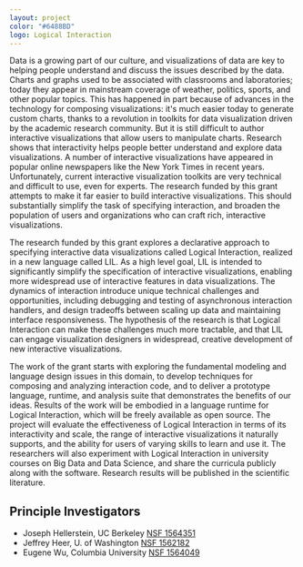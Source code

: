 ```yaml
---
layout: project
color: "#6488BD"
logo: Logical Interaction
---
```


<div class="callout">
</div>


Data is a growing part of our culture, and visualizations of data are key to helping people understand and discuss the issues described by the data. Charts and graphs used to be associated with classrooms and laboratories; today they appear in mainstream coverage of weather, politics, sports, and other popular topics. This has happened in part because of advances in the technology for composing visualizations: it's much easier today to generate custom charts, thanks to a revolution in toolkits for data visualization driven by the academic research community. But it is still difficult to author interactive visualizations that allow users to manipulate charts. Research shows that interactivity helps people better understand and explore data visualizations. A number of interactive visualizations have appeared in popular online newspapers like the New York Times in recent years. Unfortunately, current interactive visualization toolkits are very technical and difficult to use, even for experts. The research funded by this grant attempts to make it far easier to build interactive visualizations. This should substantially simplify the task of specifying interaction, and broaden the population of users and organizations who can craft rich, interactive visualizations.

The research funded by this grant explores a declarative approach to specifying interactive data visualizations called Logical Interaction, realized in a new language called LIL. As a high level goal, LIL is intended to significantly simplify the specification of interactive visualizations, enabling more widespread use of interactive features in data visualizations. The dynamics of interaction introduce unique technical challenges and opportunities, including debugging and testing of asynchronous interaction handlers, and design tradeoffs between scaling up data and maintaining interface responsiveness. The hypothesis of the research is that Logical Interaction can make these challenges much more tractable, and that LIL can engage visualization designers in widespread, creative development of new interactive visualizations.

The work of the grant starts with exploring the fundamental modeling and language design issues in this domain, to develop techniques for composing and analyzing interaction code, and to deliver a prototype language, runtime, and analysis suite that demonstrates the benefits of our ideas. Results of the work will be embodied in a language runtime for Logical Interaction, which will be freely available as open source. The project will evaluate the effectiveness of Logical Interaction in terms of its interactivity and scale, the range of interactive visualizations it naturally supports, and the ability for users of varying skills to learn and use it. The researchers will also experiment with Logical Interaction in university courses on Big Data and Data Science, and share the curricula publicly along with the software. Research results will be published in the scientific literature.


## Principle Investigators

* Joseph Hellerstein, UC Berkeley [NSF 1564351](https://www.nsf.gov/awardsearch/showAward?AWD_ID=1564351&HistoricalAwards=false)
* Jeffrey Heer, U. of Washington [NSF 1562182](https://www.nsf.gov/awardsearch/showAward?AWD_ID=1562182&HistoricalAwards=false)
* Eugene Wu, Columbia University [NSF 1564049](https://www.nsf.gov/awardsearch/showAward?AWD_ID=1564049&HistoricalAwards=false)
